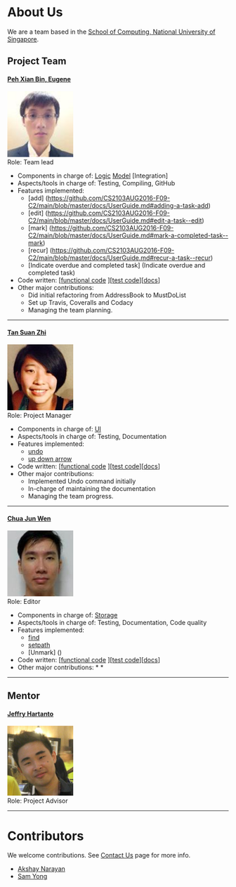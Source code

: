 <!-- @@author A0138696L -->

# About Us

We are a team based in the [School of Computing, National University of Singapore](http://www.comp.nus.edu.sg).

## Project Team

#### [Peh Xian Bin, Eugene](https://github.com/eugenepeh) <br>
<img src="images/EPXB.jpg" width="150"><br>
Role: Team lead <br>  
* Components in charge of: [Logic](https://github.com/CS2103AUG2016-F09-C2/main/blob/master/docs/DeveloperGuide.md#logic-component) [Model](https://github.com/CS2103AUG2016-F09-C2/main/blob/master/docs/DeveloperGuide.md#model-component) [Integration]
* Aspects/tools in charge of: Testing, Compiling, GitHub
* Features implemented:
	* [add] (https://github.com/CS2103AUG2016-F09-C2/main/blob/master/docs/UserGuide.md#adding-a-task-add)
	* [edit] (https://github.com/CS2103AUG2016-F09-C2/main/blob/master/docs/UserGuide.md#edit-a-task--edit)
	* [mark] (https://github.com/CS2103AUG2016-F09-C2/main/blob/master/docs/UserGuide.md#mark-a-completed-task--mark)
	* [recur] (https://github.com/CS2103AUG2016-F09-C2/main/blob/master/docs/UserGuide.md#recur-a-task--recur)
	* [Indicate overdue and completed task] (Indicate overdue and completed task)
* Code written: [[functional code](collated/main/A0148145E.md) ][[test code](collated/test/A0148145E.md)][[docs](collated/docs/A0148145E.md)]
* Other major contributions:
	* Did initial refactoring from AddressBook to MustDoList
	* Set up Travis, Coveralls and Codacy
	* Managing the team planning.

-----

#### [Tan Suan Zhi](https://github.com/e0003892)
<img src="images/TSZ.jpg" width="150"><br>
Role: Project Manager <br>  
* Components in charge of: [UI](https://github.com/CS2103AUG2016-F09-C2/main/blob/master/docs/DeveloperGuide.md#ui-component)
* Aspects/tools in charge of: Testing, Documentation
* Features implemented:
	* [undo](https://github.com/CS2103AUG2016-F09-C2/main/blob/master/docs/UserGuide.md#undo-a-previous-task--undo)
	* [up down arrow](https://github.com/CS2103AUG2016-F09-C2/main/blob/master/docs/UserGuide.md#reuse-previous-command--up-down-arrow)
* Code written: [[functional code](collated/main/A0140007B.md) ][[test code](collated/test/A0140007B.md)][[docs](collated/docs/A0140007B.md)]
* Other major contributions:
	* Implemented Undo command initially
	* In-charge of maintaining the documentation
	* Managing the team progress.

-----

#### [Chua Jun Wen](https://github.com/JunWen991) 
<img src="images/CJW.jpg" width="150"><br>
Role: Editor <br>  
* Components in charge of: [Storage](https://github.com/CS2103AUG2016-F09-C2/main/blob/master/docs/DeveloperGuide.md#storage-component)
* Aspects/tools in charge of: Testing, Documentation, Code quality
* Features implemented:
	* [find](https://github.com/CS2103AUG2016-F09-C2/main/blob/master/docs/UserGuide.md#find-a-task--find)
	* [setpath](https://github.com/CS2103AUG2016-F09-C2/main/blob/master/docs/UserGuide.md#select-a-task--setpath)
	* [Unmark] ()
* Code written: [[functional code](collated/main/A0138969L.md) ][[test code](collated/test/A0138969L.md)][[docs](collated/docs/A0138969L.md)]
* Other major contributions:
	*
	*
	
-----

## Mentor

#### [Jeffry Hartanto](https://github.com/jeffryhartanto)
<img src="images/Jeffry.jpg" width="150"><br>
Role: Project Advisor <br> 
 
 -----

# Contributors

We welcome contributions. See [Contact Us](ContactUs.md) page for more info.

* [Akshay Narayan](https://github.com/se-edu/addressbook-level4/pulls?q=is%3Apr+author%3Aokkhoy)
* [Sam Yong](https://github.com/se-edu/addressbook-level4/pulls?q=is%3Apr+author%3Amauris)
